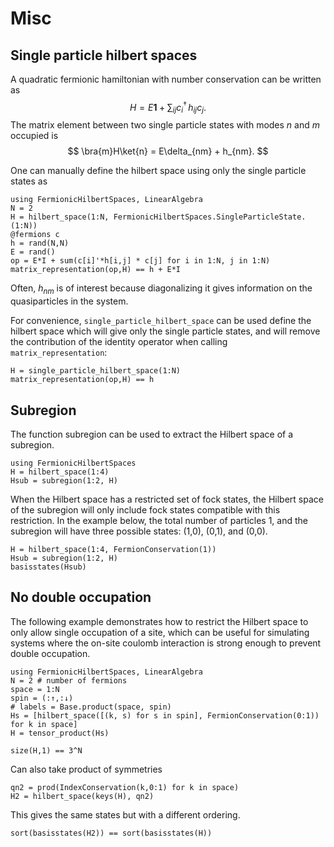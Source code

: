 
# Misc

## Single particle hilbert spaces
A quadratic fermionic hamiltonian with number conservation can be written as 
$$
H = E\mathbf{1} + \sum_{ij} c_i^\dagger\, h_{ij}  c_j.
$$
The matrix element between two single particle states with modes $n$ and $m$ occupied is
$$
 \bra{m}H\ket{n} = E\delta_{nm} + h_{nm}.
$$

One can manually define the hilbert space using only the single particle states as
```@example single_particle_hilbert_space
using FermionicHilbertSpaces, LinearAlgebra
N = 2
H = hilbert_space(1:N, FermionicHilbertSpaces.SingleParticleState.(1:N))
@fermions c
h = rand(N,N)
E = rand()
op = E*I + sum(c[i]'*h[i,j] * c[j] for i in 1:N, j in 1:N)
matrix_representation(op,H) == h + E*I
```
Often, $h_{nm}$ is of interest because diagonalizing it gives information on the quasiparticles in the system.

For convenience, `single_particle_hilbert_space` can be used define the hilbert space which will give only the single particle states, and will remove the contribution of the identity operator when calling `matrix_representation`:
```@example single_particle_hilbert_space
H = single_particle_hilbert_space(1:N)
matrix_representation(op,H) == h
```

## Subregion
The function subregion can be used to extract the Hilbert space of a subregion.
```@example subregion
using FermionicHilbertSpaces
H = hilbert_space(1:4)
Hsub = subregion(1:2, H)
``` 

When the Hilbert space has a restricted set of fock states, the Hilbert space of the subregion will only include fock states compatible with this restriction. In the example below, the total number of particles 1, and the subregion will have three possible states: (1,0), (0,1), and (0,0).
```@example subregion
H = hilbert_space(1:4, FermionConservation(1))
Hsub = subregion(1:2, H)
basisstates(Hsub)
``` 

## No double occupation

The following example demonstrates how to restrict the Hilbert space to only allow single occupation of a site, which can be useful for simulating systems where the on-site coulomb interaction is strong enough to prevent double occupation.

```@example double_occupation
using FermionicHilbertSpaces, LinearAlgebra
N = 2 # number of fermions
space = 1:N 
spin = (:↑,:↓)
# labels = Base.product(space, spin) 
Hs = [hilbert_space([(k, s) for s in spin], FermionConservation(0:1)) for k in space]
H = tensor_product(Hs)
```

```@example double_occupation
size(H,1) == 3^N
```

Can also take product of symmetries
```@example double_occupation
qn2 = prod(IndexConservation(k,0:1) for k in space)
H2 = hilbert_space(keys(H), qn2)
```

This gives the same states but with a different ordering.
```@example double_occupation
sort(basisstates(H2)) == sort(basisstates(H))
```

